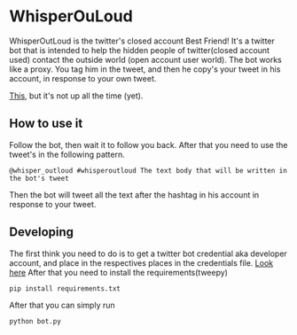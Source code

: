 # WhisperOuLoud

WhisperOutLoud is the twitter's closed account Best Friend! It's a twitter bot that is intended to help the hidden people of twitter(closed account used) contact the outside world (open account user world). The bot works like a proxy. You tag him in the tweet, and then he copy's your tweet in his account, in response to your own tweet.

[This](twitter.com/whisper_outloud), but it's not up all the time (yet).

## How to use it
Follow the bot, then wait it to follow you back. After that you need to use the tweet's in the following pattern.

`@whisper_outloud #whisperoutloud The text body that will be written in the bot's tweet`

Then the bot will tweet all the text after the hashtag in his account in response to your tweet.


## Developing

The first think you need to do is to get a twitter bot credential aka developer account, and place in the respectives places in the credentials file.
[Look here](https://developer.twitter.com/en/application/use-case)
After that you need to install the requirements(tweepy)
```
pip install requirements.txt
```

After that you can simply run

```
python bot.py
```